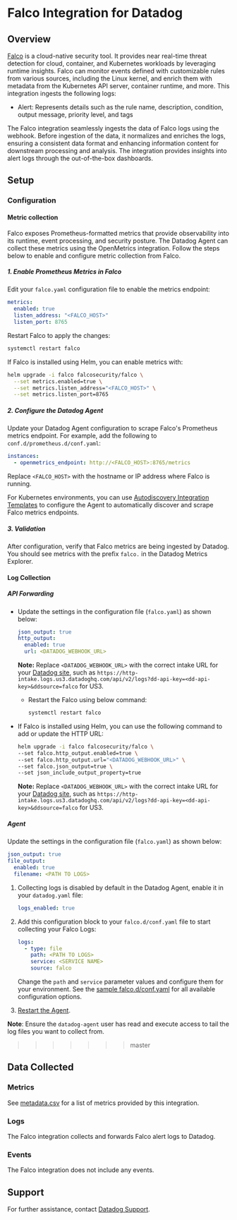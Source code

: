 # Falco Integration for Datadog

## Overview

[Falco][1] is a cloud-native security tool. It provides near real-time threat detection for cloud, container, and Kubernetes workloads by leveraging runtime insights. Falco can monitor events defined with customizable rules from various sources, including the Linux kernel, and enrich them with metadata from the Kubernetes API server, container runtime, and more.
This integration ingests the following logs:

- Alert: Represents details such as the rule name, description, condition, output message, priority level, and tags

The Falco integration seamlessly ingests the data of Falco logs using the webhook. Before ingestion of the data, it normalizes and enriches the logs, ensuring a consistent data format and enhancing information content for downstream processing and analysis. The integration provides insights into alert logs through the out-of-the-box dashboards.

## Setup

### Configuration

#### Metric collection

Falco exposes Prometheus-formatted metrics that provide observability into its runtime, event processing, and security posture. The Datadog Agent can collect these metrics using the OpenMetrics integration. Follow the steps below to enable and configure metric collection from Falco.

##### 1. Enable Prometheus Metrics in Falco

Edit your `falco.yaml` configuration file to enable the metrics endpoint:

```yaml
metrics:
  enabled: true
  listen_address: "<FALCO_HOST>"
  listen_port: 8765
```

Restart Falco to apply the changes:

```bash
systemctl restart falco
```

If Falco is installed using Helm, you can enable metrics with:

```bash
helm upgrade -i falco falcosecurity/falco \
  --set metrics.enabled=true \
  --set metrics.listen_address="<FALCO_HOST>" \
  --set metrics.listen_port=8765
```

##### 2. Configure the Datadog Agent

Update your Datadog Agent configuration to scrape Falco's Prometheus metrics endpoint. For example, add the following to `conf.d/prometheus.d/conf.yaml`:

```yaml
instances:
  - openmetrics_endpoint: http://<FALCO_HOST>:8765/metrics
```

Replace `<FALCO_HOST>` with the hostname or IP address where Falco is running.

For Kubernetes environments, you can use [Autodiscovery Integration Templates][6] to configure the Agent to automatically discover and scrape Falco metrics endpoints.

##### 3. Validation

After configuration, verify that Falco metrics are being ingested by Datadog. You should see metrics with the prefix `falco.` in the Datadog Metrics Explorer.

#### Log Collection

<!-- xxx tabs xxx -->
<!-- xxx tab "API Forwarding" xxx -->
##### API Forwarding
- Update the settings in the configuration file (`falco.yaml`) as shown below:

  ```yaml
  json_output: true
  http_output:
    enabled: true
    url: <DATADOG_WEBHOOK_URL> 
  ```
  
  **Note:** Replace `<DATADOG_WEBHOOK_URL>` with the correct intake URL for your [Datadog site][7], such as `https://http-intake.logs.us3.datadoghq.com/api/v2/logs?dd-api-key=<dd-api-key>&ddsource=falco` for US3. 

  - Restart the Falco using below command:

    ```bash
    systemctl restart falco
    ```

- If Falco is installed using Helm, you can use the following command to add or update the HTTP URL:

  ```bash
  helm upgrade -i falco falcosecurity/falco \
  --set falco.http_output.enabled=true \
  --set falco.http_output.url="<DATADOG_WEBHOOK_URL>" \
  --set falco.json_output=true \
  --set json_include_output_property=true
  ```

  **Note:** Replace `<DATADOG_WEBHOOK_URL>` with the correct intake URL for your [Datadog site][7], such as `https://http-intake.logs.us3.datadoghq.com/api/v2/logs?dd-api-key=<dd-api-key>&ddsource=falco` for US3. 

<!-- xxz tab xxx -->
<!-- xxx tab "Agent" xxx -->
##### Agent
Update the settings in the configuration file (`falco.yaml`) as shown below:

  ```yaml
  json_output: true
  file_output:
    enabled: true
    filename: <PATH TO LOGS>
  ```

1. Collecting logs is disabled by default in the Datadog Agent, enable it in your `datadog.yaml` file:

   ```yaml
   logs_enabled: true
   ```

2. Add this configuration block to your `falco.d/conf.yaml` file to start collecting your Falco Logs:

   ```yaml
   logs:
     - type: file
       path: <PATH TO LOGS>
       service: <SERVICE NAME>
       source: falco
   ```

    Change the `path` and `service` parameter values and configure them for your environment. See the [sample falco.d/conf.yaml][4] for all available configuration options.

3. [Restart the Agent][5].

**Note**: Ensure the `datadog-agent` user has read and execute access to tail the log files you want to collect from.
<!-- xxz tab xxx -->
<!-- xxz tabs xxx -->
>>>>>>> master

## Data Collected

### Metrics

See [metadata.csv][3] for a list of metrics provided by this integration.

### Logs

The Falco integration collects and forwards Falco alert logs to Datadog.

### Events

The Falco integration does not include any events.

## Support

For further assistance, contact [Datadog Support][2].

[1]: https://falco.org/docs/getting-started/
[2]: https://docs.datadoghq.com/help/
[3]: https://github.com/DataDog/integrations-core/blob/master/falco/metadata.csv
[4]: https://github.com/DataDog/integrations-core/blob/master/falco/datadog_checks/falco/data/conf.yaml.example
[5]: https://docs.datadoghq.com/agent/configuration/agent-commands/#start-stop-and-restart-the-agent
[6]: https://docs.datadoghq.com/containers/kubernetes/integrations/
[7]: https://docs.datadoghq.com/getting_started/site/#access-the-datadog-site

